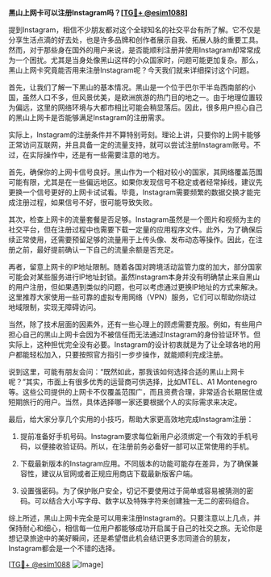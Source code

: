 **黑山上网卡可以注册Instagram吗？[[TG💪+ @esim1088](https://t.me/s/esim1088)]**

提到Instagram，相信不少朋友都对这个全球知名的社交平台有所了解。它不仅是分享生活点滴的好去处，也是许多品牌和创作者展示自我、拓展人脉的重要工具。然而，对于那些身在国外的用户来说，是否能顺利注册并使用Instagram却常常成为一个困扰。尤其是当身处像黑山这样的小众国家时，问题可能更加复杂。那么，黑山上网卡究竟能否用来注册Instagram呢？今天我们就来详细探讨这个问题。

首先，让我们了解一下黑山的基本情况。黑山是一个位于巴尔干半岛西南部的小国，虽然人口不多，但风景优美，是欧洲旅游的热门目的地之一。由于地理位置较为偏远，这里的网络环境与大都市相比可能会稍显落后。因此，很多用户担心自己的黑山上网卡是否能够满足Instagram的注册需求。

实际上，Instagram的注册条件并不算特别苛刻。理论上讲，只要你的上网卡能够正常访问互联网，并且具备一定的流量支持，就可以尝试注册Instagram账号。不过，在实际操作中，还是有一些需要注意的地方。

首先，确保你的上网卡信号良好。黑山作为一个相对较小的国家，其网络覆盖范围可能有限，尤其是在一些偏远地区。如果你发现信号不稳定或者经常掉线，建议先更换一个信号更好的上网卡试试看。毕竟，Instagram需要频繁的数据交换才能完成注册过程，如果信号不好，很可能导致失败。

其次，检查上网卡的流量套餐是否足够。Instagram虽然是一个图片和视频为主的社交平台，但在注册过程中也需要下载一定量的应用程序文件。此外，为了确保后续正常使用，还需要预留足够的流量用于上传头像、发布动态等操作。因此，在注册之前，最好提前确认一下自己的流量余额是否充足。

再者，留意上网卡的IP地址限制。随着各国对跨境活动监管力度的加大，部分国家可能会对某些服务进行IP地址封锁。虽然Instagram本身并没有明确禁止来自黑山的用户注册，但如果遇到类似的问题，也可以考虑通过更换IP地址的方式来解决。这里推荐大家使用一些可靠的虚拟专用网络（VPN）服务，它们可以帮助你绕过地域限制，实现无障碍访问。

当然，除了技术层面的因素外，还有一些心理上的顾虑需要克服。例如，有些用户担心自己的黑山上网卡会因为不被信任而无法通过Instagram的身份验证环节。但实际上，这种担忧完全没有必要。Instagram的设计初衷就是为了让全球各地的用户都能轻松加入，只要按照官方指引一步步操作，就能顺利完成注册。

说到这里，可能有朋友会问：“既然如此，那我该如何选择合适的黑山上网卡呢？”其实，市面上有很多优秀的运营商可供选择，比如MTEL、A1 Montenegro等。这些公司提供的上网卡不仅覆盖范围广，而且资费合理，非常适合长期居住或短期旅行的用户。当然，具体选择哪一家还要根据个人的实际需求来决定。

最后，给大家分享几个实用的小技巧，帮助大家更高效地完成Instagram注册：

1. 提前准备好手机号码。Instagram要求每位新用户必须绑定一个有效的手机号码，以便接收验证码。所以，在注册前务必备好一部可以正常使用的手机。
   
2. 下载最新版本的Instagram应用。不同版本的功能可能存在差异，为了确保兼容性，建议从官网或者正规应用商店下载最新版客户端。
   
3. 设置强密码。为了保护账户安全，切记不要使用过于简单或容易被猜测的密码。可以结合大小写字母、数字以及特殊字符来创建独一无二的密码组合。

综上所述，黑山上网卡完全是可以用来注册Instagram的。只要注意以上几点，并保持耐心和细心，相信每一位用户都能够成功开启属于自己的社交之旅。无论你是想记录旅途中的美好瞬间，还是希望借此机会结识更多志同道合的朋友，Instagram都会是一个不错的选择。

[[TG💪+ @esim1088](https://t.me/s/esim1088) ![Image](https://i.postimg.cc/4NQfJmqS/Snipaste-2025-05-13-00-14-12.png)]
